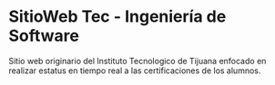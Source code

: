 # SitioWeb Tec - Ingeniería de Software
Sitio web originario del Instituto Tecnologico de Tijuana enfocado en realizar estatus en tiempo real a las certificaciones de los alumnos. 
